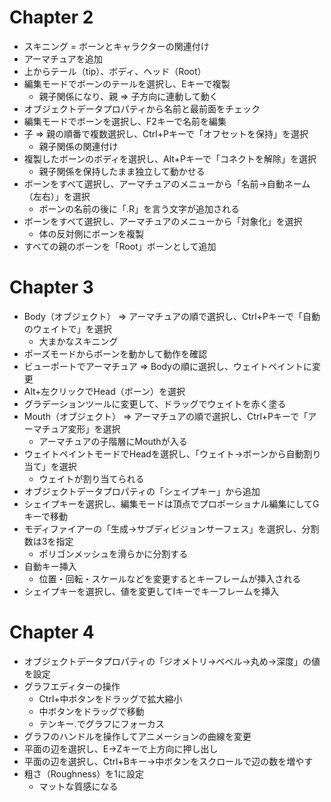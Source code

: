 # Chapter 2

- スキニング = ボーンとキャラクターの関連付け
- アーマチュアを追加
- 上からテール（tip）、ボディ、ヘッド（Root）
- 編集モードでボーンのテールを選択し、Eキーで複製
  - 親子関係になり、親 ⇒ 子方向に連動して動く
- オブジェクトデータプロパティから名前と最前面をチェック
- 編集モードでボーンを選択し、F2キーで名前を編集
- 子 ⇒ 親の順番で複数選択し、Ctrl+Pキーで「オフセットを保持」を選択
  - 親子関係の関連付け
- 複製したボーンのボディを選択し、Alt+Pキーで「コネクトを解除」を選択
  - 親子関係を保持したまま独立して動かせる
- ボーンをすべて選択し、アーマチュアのメニューから「名前→自動ネーム（左右）」を選択
  - ボーンの名前の後に「.R」を言う文字が追加される
- ボーンをすべて選択し、アーマチュアのメニューから「対象化」を選択
  - 体の反対側にボーンを複製
- すべての親のボーンを「Root」ボーンとして追加

# Chapter 3

- Body（オブジェクト） ⇒ アーマチュアの順で選択し、Ctrl+Pキーで「自動のウェイトで」を選択
  - 大まかなスキニング
- ポーズモードからボーンを動かして動作を確認
- ビューポートでアーマチュア ⇒ Bodyの順に選択し、ウェイトペイントに変更
- Alt+左クリックでHead（ボーン）を選択
- グラデーションツールに変更して、ドラッグでウェイトを赤く塗る
- Mouth（オブジェクト） ⇒ アーマチュアの順で選択し、Ctrl+Pキーで「アーマチュア変形」を選択
  - アーマチュアの子階層にMouthが入る
- ウェイトペイントモードでHeadを選択し、「ウェイト→ボーンから自動割り当て」を選択
  - ウェイトが割り当てられる
- オブジェクトデータプロパティの「シェイプキー」から追加
- シェイプキーを選択し、編集モードは頂点でプロポーショナル編集にしてGキーで移動
- モディファイアーの「生成→サブディビジョンサーフェス」を選択し、分割数は3を指定
  - ポリゴンメッシュを滑らかに分割する
- 自動キー挿入
  - 位置・回転・スケールなどを変更するとキーフレームが挿入される
- シェイプキーを選択し、値を変更してIキーでキーフレームを挿入

# Chapter 4

- オブジェクトデータプロパティの「ジオメトリ→ベベル→丸め→深度」の値を設定
- グラフエディターの操作
  - Ctrl+中ボタンをドラッグで拡大縮小
  - 中ボタンをドラッグで移動
  - テンキー.でグラフにフォーカス
- グラフのハンドルを操作してアニメーションの曲線を変更
- 平面の辺を選択し、E→Zキーで上方向に押し出し
- 平面の辺を選択し、Ctrl+Bキー→中ボタンをスクロールで辺の数を増やす
- 粗さ（Roughness）を1に設定
  - マットな質感になる

